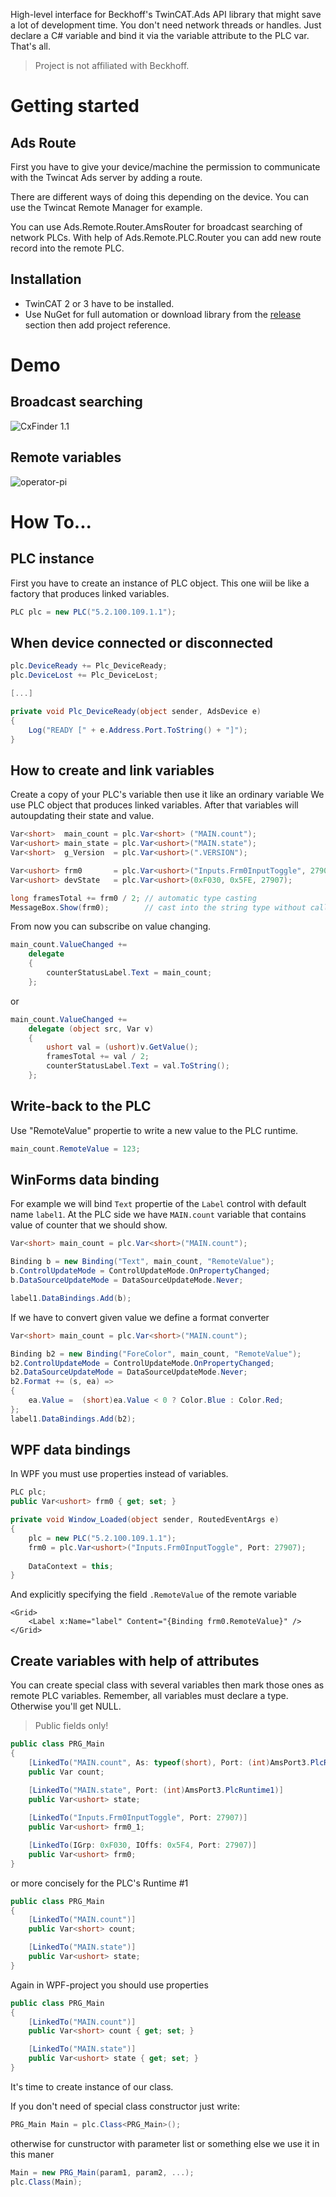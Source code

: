 High-level interface for Beckhoff's TwinCAT.Ads API library that might save a lot of development time. You don't need network threads or handles. Just declare a C# variable and bind it via the variable attribute to the PLC var. That's all.

> Project is not affiliated with Beckhoff.

Getting started
===============

Ads Route
---------

First you have to give your device/machine the permission to communicate with the Twincat Ads server by adding a route.

There are different ways of doing this depending on the device. You can use the Twincat Remote Manager for example.

You can use Ads.Remote.Router.AmsRouter for broadcast searching of network PLCs.
With help of Ads.Remote.PLC.Router you can add new route record into the remote PLC.

Installation
------------

- TwinCAT 2 or 3 have to be installed.
- Use NuGet for full automation or download library from the [release](https://github.com/nikvoronin/AdsRemote/releases) section then add project reference.

Demo
===============

## Broadcast searching

![CxFinder 1.1](https://user-images.githubusercontent.com/11328666/27694544-0857bc9e-5cf5-11e7-9417-97bb868c71dc.png)
 
## Remote variables

![operator-pi](https://user-images.githubusercontent.com/11328666/27694600-3524346e-5cf5-11e7-9d7b-a4dfc6a1d9d5.png)


How To...
===============

## PLC instance

First you have to create an instance of PLC object. This one wiil be like a factory that produces linked variables.

```C#
PLC plc = new PLC("5.2.100.109.1.1");
```

## When device connected or disconnected

```C#
plc.DeviceReady += Plc_DeviceReady;
plc.DeviceLost += Plc_DeviceLost;

[...]

private void Plc_DeviceReady(object sender, AdsDevice e)
{
    Log("READY [" + e.Address.Port.ToString() + "]");
}
```

## How to create and link variables

Create a copy of your PLC's variable then use it like an ordinary variable
We use PLC object that produces linked variables. After that variables will autoupdating their state and value.

```C#
Var<short>  main_count = plc.Var<short> ("MAIN.count");
Var<ushort> main_state = plc.Var<ushort>("MAIN.state");
Var<short>  g_Version  = plc.Var<ushort>(".VERSION");

Var<ushort> frm0       = plc.Var<ushort>("Inputs.Frm0InputToggle", 27907);
Var<ushort> devState   = plc.Var<ushort>(0xF030, 0x5FE, 27907);

long framesTotal += frm0 / 2; // automatic type casting
MessageBox.Show(frm0);        // cast into the string type without call of the ToString()
```

From now you can subscribe on value changing.

```C#
main_count.ValueChanged +=
    delegate
    {
        counterStatusLabel.Text = main_count;
    };
```

or

```C#
main_count.ValueChanged +=
    delegate (object src, Var v)
    {
        ushort val = (ushort)v.GetValue();
        framesTotal += val / 2;
        counterStatusLabel.Text = val.ToString();
    };
```


## Write-back to the PLC

Use "RemoteValue" propertie to write a new value to the PLC runtime.

```C#
main_count.RemoteValue = 123;
```

## WinForms data binding

For example we will bind `Text` propertie of the `Label` control with default name `label1`. At the PLC side we have `MAIN.count` variable that contains value of counter that we should show. 

```C#
Var<short> main_count = plc.Var<short>("MAIN.count");

Binding b = new Binding("Text", main_count, "RemoteValue");
b.ControlUpdateMode = ControlUpdateMode.OnPropertyChanged;
b.DataSourceUpdateMode = DataSourceUpdateMode.Never;

label1.DataBindings.Add(b);
```

If we have to convert given value we define a format converter

```C#
Var<short> main_count = plc.Var<short>("MAIN.count");

Binding b2 = new Binding("ForeColor", main_count, "RemoteValue");
b2.ControlUpdateMode = ControlUpdateMode.OnPropertyChanged;
b2.DataSourceUpdateMode = DataSourceUpdateMode.Never;
b2.Format += (s, ea) =>
{
    ea.Value =  (short)ea.Value < 0 ? Color.Blue : Color.Red;
};
label1.DataBindings.Add(b2);
```

## WPF data bindings

In WPF you must use properties instead of variables.

```C#
PLC plc;
public Var<ushort> frm0 { get; set; }

private void Window_Loaded(object sender, RoutedEventArgs e)
{
    plc = new PLC("5.2.100.109.1.1");
    frm0 = plc.Var<ushort>("Inputs.Frm0InputToggle", Port: 27907);
    
    DataContext = this;
}
```

And explicitly specifying the field `.RemoteValue` of the remote variable

```XAML
<Grid>
    <Label x:Name="label" Content="{Binding frm0.RemoteValue}" />
</Grid>
```


## Create variables with help of attributes

You can create special class with several variables then mark those ones as remote PLC variables. Remember, all variables must declare a type. Otherwise you'll get NULL.

> Public fields only!

```C#
public class PRG_Main
{
    [LinkedTo("MAIN.count", As: typeof(short), Port: (int)AmsPort3.PlcRuntime1)]
    public Var count;

    [LinkedTo("MAIN.state", Port: (int)AmsPort3.PlcRuntime1)]
    public Var<ushort> state;
    
    [LinkedTo("Inputs.Frm0InputToggle", Port: 27907)]
    public Var<ushort> frm0_1;

    [LinkedTo(IGrp: 0xF030, IOffs: 0x5F4, Port: 27907)]
    public Var<ushort> frm0;
}
```

or more concisely for the PLC's Runtime #1

```C#
public class PRG_Main
{
    [LinkedTo("MAIN.count")]
    public Var<short> count;

    [LinkedTo("MAIN.state")]
    public Var<ushort> state;
}
```

Again in WPF-project you should use properties

```C#
public class PRG_Main
{
    [LinkedTo("MAIN.count")]
    public Var<short> count { get; set; }

    [LinkedTo("MAIN.state")]
    public Var<ushort> state { get; set; }
}
```

It's time to create instance of our class.

If you don't need of special class constructor just write:

```C#
PRG_Main Main = plc.Class<PRG_Main>();
```

otherwise for cunstructor with parameter list or something else we use it in this maner

```C#
Main = new PRG_Main(param1, param2, ...);
plc.Class(Main);
```
